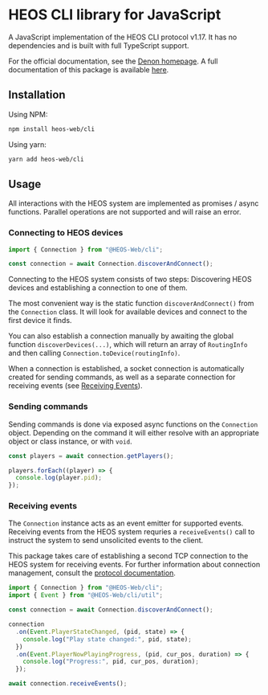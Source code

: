 # HEOS CLI library for JavaScript

A JavaScript implementation of the HEOS CLI protocol v1.17. It has no dependencies and is built with full TypeScript support.

For the official documentation, see the [Denon homepage](https://support.denon.com/app/answers/detail/a_id/6953). A full documentation of this package is available [here](https://heos-web.github.io/cli-js).

## Installation

Using NPM:
```bash
npm install heos-web/cli
```

Using yarn:
```bash
yarn add heos-web/cli
```

## Usage

All interactions with the HEOS system are implemented as promises / async functions. Parallel operations are not supported and will raise an error.

### Connecting to HEOS devices

```javascript
import { Connection } from "@HEOS-Web/cli";

const connection = await Connection.discoverAndConnect();
```

Connecting to the HEOS system consists of two steps: Discovering HEOS devices and establishing a connection to one of them.

The most convenient way is the static function `discoverAndConnect()` from the `Connection` class. It will look for available devices and connect to the first device it finds.

You can also establish a connection manually by awaiting the global function `discoverDevices(...)`, which will return an array of `RoutingInfo` and then calling `Connection.toDevice(routingInfo)`.

When a connection is established, a socket connection is automatically created for sending commands, as well as a separate connection for receiving events (see [Receiving Events](#receiving-events)).

### Sending commands

Sending commands is done via exposed async functions on the `Connection` object. Depending on the command it will either resolve with an appropriate object or class instance, or with `void`.

```javascript
const players = await connection.getPlayers();

players.forEach((player) => {
  console.log(player.pid);
});
```

### Receiving events

The `Connection` instance acts as an event emitter for supported events. Receiving events from the HEOS system requries a `receiveEvents()` call to instruct the system to send unsolicited events to the client.

This package takes care of establishing a second TCP connection to the HEOS system for receiving events. For further information about connection management, consult the [protocol documentation](https://support.denon.com/app/answers/detail/a_id/6953).

```javascript
import { Connection } from "@HEOS-Web/cli";
import { Event } from "@HEOS-Web/cli/util";

const connection = await Connection.discoverAndConnect();

connection
  .on(Event.PlayerStateChanged, (pid, state) => {
    console.log("Play state changed:", pid, state);
  })
  .on(Event.PlayerNowPlayingProgress, (pid, cur_pos, duration) => {
    console.log("Progress:", pid, cur_pos, duration);
  });

await connection.receiveEvents();
```